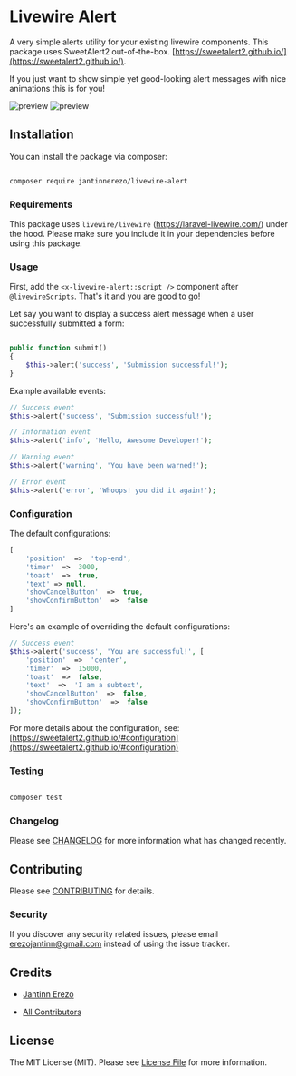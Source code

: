 
# Livewire Alert

A very simple alerts utility for your existing livewire components. This package uses SweetAlert2 out-of-the-box. [https://sweetalert2.github.io/](https://sweetalert2.github.io/).

If you just want to show simple yet good-looking alert messages with nice animations this is for you!

![preview](https://raw.githubusercontent.com/jantinnerezo/livewire-alert/master/toast-preview.gif?token=AHC4OVKI6SNQ6DYWJ3AQQQK64WW6G)
![preview](https://raw.githubusercontent.com/jantinnerezo/livewire-alert/master/popup-preview.gif?token=AHC4OVKI6SNQ6DYWJ3AQQQK64WW6G)


## Installation

You can install the package via composer:

```bash

composer require jantinnerezo/livewire-alert

```

### Requirements

This package uses `livewire/livewire` (https://laravel-livewire.com/) under the hood.
Please make sure you include  it in your dependencies before using this package.

### Usage

First, add the `<x-livewire-alert::script />` component after `@livewireScripts`. That's it and you are good to go!

Let say you want to display a success alert message when a user successfully submitted a form:
``` php

public function submit()
{
	$this->alert('success', 'Submission successful!');
}

```

Example available events:

``` php
// Success event
$this->alert('success', 'Submission successful!');

// Information event
$this->alert('info', 'Hello, Awesome Developer!');

// Warning event
$this->alert('warning', 'You have been warned!');

// Error event
$this->alert('error', 'Whoops! you did it again!');

```
### Configuration
The default configurations:
``` php
[
	'position'  =>  'top-end',
	'timer'  =>  3000,
	'toast'  =>  true,
	'text' => null,
	'showCancelButton'  =>  true,
	'showConfirmButton'  =>  false
]
```
Here's an example of overriding the default configurations:

``` php
// Success event
$this->alert('success', 'You are successful!', [
	'position'  =>  'center',
	'timer'  =>  15000,
	'toast'  =>  false,
	'text'  =>  'I am a subtext',
	'showCancelButton'  =>  false,
	'showConfirmButton'  =>  false
]);
```
For more details about the configuration, see:
[https://sweetalert2.github.io/#configuration](https://sweetalert2.github.io/#configuration)
### Testing



``` bash

composer test

```



### Changelog



Please see [CHANGELOG](CHANGELOG.md) for more information what has changed recently.



## Contributing



Please see [CONTRIBUTING](CONTRIBUTING.md) for details.



### Security



If you discover any security related issues, please email erezojantinn@gmail.com instead of using the issue tracker.



## Credits



-  [Jantinn Erezo](https://github.com/jantinnerezo)

-  [All Contributors](../../contributors)



## License



The MIT License (MIT). Please see [License File](LICENSE.md) for more information.

